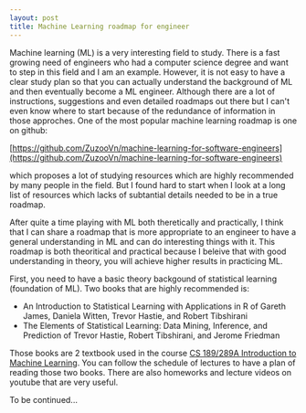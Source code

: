 ```yaml
---
layout: post
title: Machine Learning roadmap for engineer
---
```


Machine learning (ML) is a very interesting field to study. There is a fast growing need of engineers who had a computer science degree and want to step in this field and I am an example. However, it is not easy to have a clear study plan so that you can actually understand the background of ML and then eventually become a ML engineer. Although there are a lot of instructions, suggestions and even detailed roadmaps out there but I can't even know where to start because of the redundance of information in those approches. One of the most popular machine learning roadmap is one on github:

[https://github.com/ZuzooVn/machine-learning-for-software-engineers](https://github.com/ZuzooVn/machine-learning-for-software-engineers)

which proposes a lot of studying resources which are highly recommended by many people in the field. But I found hard to start when I look at a long list of resources which lacks of subtantial details needed to be in a true roadmap.

After quite a time playing with ML both theretically and practically, I think that I can share a roadmap that is more appropriate to an engineer to have a general understanding in ML and can do interesting things with it. This roadmap is both theoritical and practical because I beleive that with good understanding in theory, you will achieve higher results in practicing ML.

First, you need to have a basic theory backgound of statistical learning (foundation of ML). Two books that are highly recommended is:

  - An Introduction to Statistical Learning with Applications in R of Gareth James, Daniela Witten, Trevor Hastie, and Robert Tibshirani
  -  The Elements of Statistical Learning: Data Mining, Inference, and Prediction of Trevor Hastie, Robert Tibshirani, and Jerome Friedman
  
Those books are 2 textbook used in the course [CS 189/289A Introduction to Machine Learning](https://people.eecs.berkeley.edu/~jrs/189s16/). You can follow the schedule of lectures to have a plan of reading those two books. There are also homeworks and lecture videos on youtube that are very useful.

To be continued...
